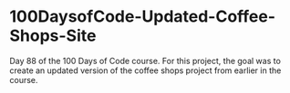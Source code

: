 # 100DaysofCode-Updated-Coffee-Shops-Site
Day 88 of the 100 Days of Code course. For this project, the goal was to create an updated version of the coffee shops project from earlier in the course.
